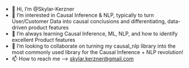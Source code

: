 - 👋 Hi, I’m @Skylar-Kerzner
- 👀 I’m interested in Causal Inference & NLP, typically to turn User/Customer Data into causal conclusions and differentiating, data-driven product features
- 🌱 I’m always learning Causal Inference, ML, NLP, and how to identify excellent Product features
- 💞️ I’m looking to collaborate on turning my causal_nlp library into the most commonly used library for the Causal Inference + NLP revolution!
- 📫 How to reach me --> skylar.kerzner@gmail.com
